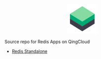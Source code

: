<p align="center">
  <img src="./logo-s.png" alt="Logo" />
</p>
Source repo for Redis Apps on QingCloud

- [Redis Standalone](https://appcenter.qingcloud.com/apps/app-zydumbxo)

